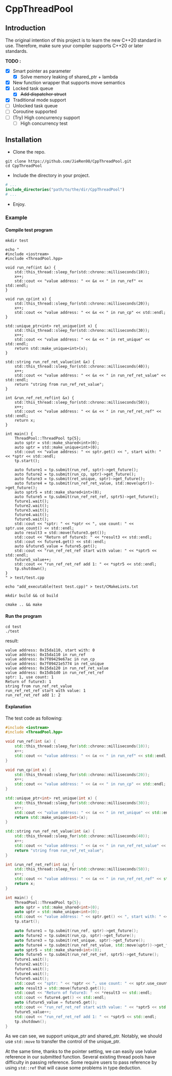 # CppThreadPool

## Introduction

The original intention of this project is to learn the new C++20 standard in use. Therefore, make sure your compiler
supports C++20 or later standards.

**TODO :**

- [x] Smart pointer as parameter
    - [x] Solve memory leaking of shared_ptr + lambda
- [x] New function wrapper that supports move semantics
- [x] Locked task queue
    - [x] ~~Add dispatcher struct~~
- [x] Traditional mode support
- [ ] Unlocked task queue
- [ ] Coroutine supported
- [ ] (Try) High concurrency support
    - [ ] High concurrency test

[comment]: <> (- [ ] &#40;Maybe&#41; Higher performance smart pointer than shared_ptr)

## Installation

- Clone the repo.

```shell
git clone https://github.com/JieRen98/CppThreadPool.git
cd CppThreadPool
```

- Include the directory in your project.

```cmake
# ...
include_directories("path/to/the/dir/CppThreadPool")
# ...
```

- Enjoy.

### Example

#### Compile test program

```shell
mkdir test

echo "
#include <iostream>
#include <ThreadPool.hpp>

void run_ref(int &x) {
    std::this_thread::sleep_for(std::chrono::milliseconds(10));
    x++;
    std::cout << "value address: " << &x << " in run_ref" << std::endl;
}

void run_cp(int x) {
    std::this_thread::sleep_for(std::chrono::milliseconds(20));
    x++;
    std::cout << "value address: " << &x << " in run_cp" << std::endl;
}

std::unique_ptr<int> ret_unique(int x) {
    std::this_thread::sleep_for(std::chrono::milliseconds(30));
    x++;
    std::cout << "value address: " << &x << " in ret_unique" << std::endl;
    return std::make_unique<int>(x);
}

std::string run_ref_ret_value(int &x) {
    std::this_thread::sleep_for(std::chrono::milliseconds(40));
    x++;
    std::cout << "value address: " << &x << " in run_ref_ret_value" << std::endl;
    return "string from run_ref_ret_value";
}

int &run_ref_ret_ref(int &x) {
    std::this_thread::sleep_for(std::chrono::milliseconds(50));
    x++;
    std::cout << "value address: " << &x << " in run_ref_ret_ref" << std::endl;
    return x;
}

int main() {
    ThreadPool::ThreadPool tp{5};
    auto sptr = std::make_shared<int>(0);
    auto uptr = std::make_unique<int>(0);
    std::cout << "value address: " << sptr.get() << ", start with: " << *sptr << std::endl;
    tp.start();

    auto future1 = tp.submit(run_ref, sptr)->get_future();
    auto future2 = tp.submit(run_cp, sptr)->get_future();
    auto future3 = tp.submit(ret_unique, sptr)->get_future();
    auto future4 = tp.submit(run_ref_ret_value, std::move(uptr))->get_future();
    auto sptr5 = std::make_shared<int>(0);
    auto future5 = tp.submit(run_ref_ret_ref, sptr5)->get_future();
    future1.wait();
    future2.wait();
    future3.wait();
    future4.wait();
    future5.wait();
    std::cout << "sptr: " << *sptr << ", use count: " << sptr.use_count() << std::endl;
    auto result3 = std::move(future3.get());
    std::cout << "Return of future3: " << *result3 << std::endl;
    std::cout << future4.get() << std::endl;
    auto &future5_value = future5.get();
    std::cout << "run_ref_ret_ref start with value: " << *sptr5 << std::endl;
    future5_value++;
    std::cout << "run_ref_ret_ref add 1: " << *sptr5 << std::endl;
    tp.shutdown();
}
" > test/test.cpp

echo "add_executable(test test.cpp)" > test/CMakeLists.txt

mkdir build && cd build

cmake .. && make
```

#### Run the program

```shell
cd test
./test
```

result:

```
value address: 0x15da110, start with: 0
value address: 0x15da110 in run_ref
value address: 0x7f09429e67ac in run_cp
value address: 0x7f09421e5774 in ret_unique
value address: 0x15da120 in run_ref_ret_value
value address: 0x15db1d0 in run_ref_ret_ref
sptr: 1, use count: 1
Return of future3: 1
string from run_ref_ret_value
run_ref_ret_ref start with value: 1
run_ref_ret_ref add 1: 2
```

#### Explanation

The test code as following:

```c++
#include <iostream>
#include <ThreadPool.hpp>

void run_ref(int &x) {
    std::this_thread::sleep_for(std::chrono::milliseconds(10));
    x++;
    std::cout << "value address: " << &x << " in run_ref" << std::endl;
}

void run_cp(int x) {
    std::this_thread::sleep_for(std::chrono::milliseconds(20));
    x++;
    std::cout << "value address: " << &x << " in run_cp" << std::endl;
}

std::unique_ptr<int> ret_unique(int x) {
    std::this_thread::sleep_for(std::chrono::milliseconds(30));
    x++;
    std::cout << "value address: " << &x << " in ret_unique" << std::endl;
    return std::make_unique<int>(x);
}

std::string run_ref_ret_value(int &x) {
    std::this_thread::sleep_for(std::chrono::milliseconds(40));
    x++;
    std::cout << "value address: " << &x << " in run_ref_ret_value" << std::endl;
    return "string from run_ref_ret_value";
}

int &run_ref_ret_ref(int &x) {
    std::this_thread::sleep_for(std::chrono::milliseconds(50));
    x++;
    std::cout << "value address: " << &x << " in run_ref_ret_ref" << std::endl;
    return x;
}

int main() {
    ThreadPool::ThreadPool tp{5};
    auto sptr = std::make_shared<int>(0);
    auto uptr = std::make_unique<int>(0);
    std::cout << "value address: " << sptr.get() << ", start with: " << *sptr << std::endl;
    tp.start();

    auto future1 = tp.submit(run_ref, sptr)->get_future();
    auto future2 = tp.submit(run_cp, sptr)->get_future();
    auto future3 = tp.submit(ret_unique, sptr)->get_future();
    auto future4 = tp.submit(run_ref_ret_value, std::move(uptr))->get_future();
    auto sptr5 = std::make_shared<int>(0);
    auto future5 = tp.submit(run_ref_ret_ref, sptr5)->get_future();
    future1.wait();
    future2.wait();
    future3.wait();
    future4.wait();
    future5.wait();
    std::cout << "sptr: " << *sptr << ", use count: " << sptr.use_count() << std::endl;
    auto result3 = std::move(future3.get());
    std::cout << "Return of future3: " << *result3 << std::endl;
    std::cout << future4.get() << std::endl;
    auto &future5_value = future5.get();
    std::cout << "run_ref_ret_ref start with value: " << *sptr5 << std::endl;
    future5_value++;
    std::cout << "run_ref_ret_ref add 1: " << *sptr5 << std::endl;
    tp.shutdown();
}
```

As we can see, we support unique_ptr and shared_ptr. Notably, we should use `std::move` to transfer the control of the
unique_ptr.

At the same time, thanks to the pointer setting, we can easily use lvalue reference in our submitted function. Several
existing thread pools have difficulty in passing reference. Some require users to pass reference by using `std::ref`
that will cause some problems in type deduction.
